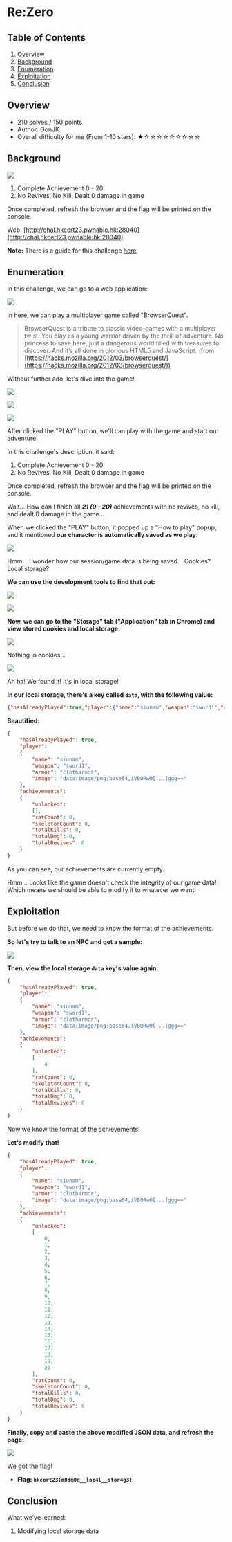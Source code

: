 # Re:Zero

## Table of Contents

1. [Overview](#overview)
2. [Background](#background)
3. [Enumeration](#enumeration)
4. [Exploitation](#exploitation)
5. [Conclusion](#conclusion)

## Overview

- 210 solves / 150 points
- Author: GonJK
- Overall difficulty for me (From 1-10 stars): ★☆☆☆☆☆☆☆☆☆

## Background

![](https://github.com/siunam321/CTF-Writeups/blob/main/HKCERT-CTF-2023/images/Pasted%20image%2020231113164156.png)

1. Complete Achievement 0 - 20
2. No Revives, No Kill, Dealt 0 damage in game

Once completed, refresh the browser and the flag will be printed on the console.

Web: [http://chal.hkcert23.pwnable.hk:28040](http://chal.hkcert23.pwnable.hk:28040)

**Note:** There is a guide for this challenge [here](https://hackmd.io/@blackb6a/hkcert-ctf-2023-i-en-a58d115f39feab46).

## Enumeration

In this challenge, we can go to a web application:

![](https://github.com/siunam321/CTF-Writeups/blob/main/HKCERT-CTF-2023/images/Pasted%20image%2020231113175934.png)

In here, we can play a multiplayer game called "BrowserQuest".

> BrowserQuest is a tribute to classic video-games with a multiplayer twist. You play as a young warrior driven by the thrill of adventure. No princess to save here, just a dangerous world filled with treasures to discover. And it’s all done in glorious HTML5 and JavaScript. (from [https://hacks.mozilla.org/2012/03/browserquest/](https://hacks.mozilla.org/2012/03/browserquest/))

Without further ado, let's dive into the game!

![](https://github.com/siunam321/CTF-Writeups/blob/main/HKCERT-CTF-2023/images/Pasted%20image%2020231113180315.png)

![](https://github.com/siunam321/CTF-Writeups/blob/main/HKCERT-CTF-2023/images/Pasted%20image%2020231113180338.png)

![](https://github.com/siunam321/CTF-Writeups/blob/main/HKCERT-CTF-2023/images/Pasted%20image%2020231113180456.png)

After clicked the "PLAY" button, we'll can play with the game and start our adventure!

In this challenge's description, it said:

1. Complete Achievement 0 - 20
2. No Revives, No Kill, Dealt 0 damage in game

Once completed, refresh the browser and the flag will be printed on the console.

Wait... How can I finish all ***21 (0 - 20)*** achievements with no revives, no kill, and dealt 0 damage in the game...

When we clicked the "PLAY" button, it popped up a "How to play" popup, and it mentioned **our character is automatically saved as we play**:

![](https://github.com/siunam321/CTF-Writeups/blob/main/HKCERT-CTF-2023/images/Pasted%20image%2020231113180857.png)

Hmm... I wonder how our session/game data is being saved... Cookies? Local storage?

**We can use the development tools to find that out:**

![](https://github.com/siunam321/CTF-Writeups/blob/main/HKCERT-CTF-2023/images/Pasted%20image%2020231113181154.png)

![](https://github.com/siunam321/CTF-Writeups/blob/main/HKCERT-CTF-2023/images/Pasted%20image%2020231113181216.png)

**Now, we can go to the "Storage" tab ("Application" tab in Chrome) and view stored cookies and local storage:**

![](https://github.com/siunam321/CTF-Writeups/blob/main/HKCERT-CTF-2023/images/Pasted%20image%2020231113181320.png)

Nothing in cookies...

![](https://github.com/siunam321/CTF-Writeups/blob/main/HKCERT-CTF-2023/images/Pasted%20image%2020231113181337.png)

Ah ha! We found it! It's in local storage!

**In our local storage, there's a key called `data`, with the following value:**
```json
{"hasAlreadyPlayed":true,"player":{"name":"siunam","weapon":"sword1","armor":"clotharmor","image":"data:image/png;base64,iVBORw0[...]ggg=="},"achievements":{"unlocked":[],"ratCount":0,"skeletonCount":0,"totalKills":0,"totalDmg":0,"totalRevives":0}}
```

**Beautified:**
```json
{
    "hasAlreadyPlayed": true,
    "player":
    {
        "name": "siunam",
        "weapon": "sword1",
        "armor": "clotharmor",
        "image": "data:image/png;base64,iVBORw0[...]ggg=="
    },
    "achievements":
    {
        "unlocked":
        [],
        "ratCount": 0,
        "skeletonCount": 0,
        "totalKills": 0,
        "totalDmg": 0,
        "totalRevives": 0
    }
}
```

As you can see, our achievements are currently empty.

Hmm... Looks like the game doesn't check the integrity of our game data! Which means we should be able to modify it to whatever we want!

## Exploitation

But before we do that, we need to know the format of the achievements.

**So let's try to talk to an NPC and get a sample:**

![](https://github.com/siunam321/CTF-Writeups/blob/main/HKCERT-CTF-2023/images/Pasted%20image%2020231113181944.png)

**Then, view the local storage `data` key's value again:**
```json
{
    "hasAlreadyPlayed": true,
    "player":
    {
        "name": "siunam",
        "weapon": "sword1",
        "armor": "clotharmor",
        "image": "data:image/png;base64,iVBORw0[...]ggg=="
    },
    "achievements":
    {
        "unlocked":
        [
            4
        ],
        "ratCount": 0,
        "skeletonCount": 0,
        "totalKills": 0,
        "totalDmg": 0,
        "totalRevives": 0
    }
}
```

Now we know the format of the achievements!

**Let's modify that!**
```json
{
    "hasAlreadyPlayed": true,
    "player":
    {
        "name": "siunam",
        "weapon": "sword1",
        "armor": "clotharmor",
        "image": "data:image/png;base64,iVBORw0[...]ggg=="
    },
    "achievements":
    {
        "unlocked":
        [
            0,
            1,
            2,
            3,
            4,
            5,
            6,
            7,
            8,
            9,
            10,
            11,
            12,
            13,
            14,
            15,
            16,
            17,
            18,
            19,
            20
        ],
        "ratCount": 0,
        "skeletonCount": 0,
        "totalKills": 0,
        "totalDmg": 0,
        "totalRevives": 0
    }
}
```

**Finally, copy and paste the above modified JSON data, and refresh the page:**

![](https://github.com/siunam321/CTF-Writeups/blob/main/HKCERT-CTF-2023/images/Pasted%20image%2020231113182347.png)

We got the flag!

- **Flag: `hkcert23{m0dm0d__loc4l__stor4g3}`**

## Conclusion

What we've learned:

1. Modifying local storage data